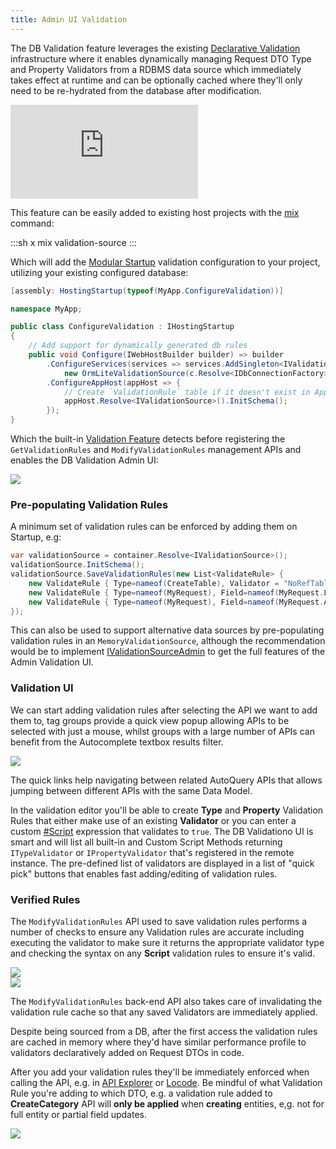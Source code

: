 ```yaml
---
title: Admin UI Validation
---
```


The DB Validation feature leverages the existing [Declarative Validation](/declarative-validation) infrastructure where it enables dynamically managing Request DTO Type and Property Validators from a RDBMS data source which immediately takes effect at runtime and can be optionally cached where they'll only need to be re-hydrated from the database after modification.

<iframe class="video-hd" src="https://www.youtube.com/embed/W5OJAlOxH98" frameborder="0" allow="accelerometer; autoplay; clipboard-write; encrypted-media; gyroscope; picture-in-picture" allowfullscreen></iframe>

This feature can be easily added to existing host projects with the [mix](/mix-tool) command:

:::sh
x mix validation-source
:::

Which will add the [Modular Startup](/modular-startup) validation configuration to your project, utilizing your existing configured database:

```csharp
[assembly: HostingStartup(typeof(MyApp.ConfigureValidation))]

namespace MyApp;

public class ConfigureValidation : IHostingStartup
{
    // Add support for dynamically generated db rules
    public void Configure(IWebHostBuilder builder) => builder
        .ConfigureServices(services => services.AddSingleton<IValidationSource>(c =>
            new OrmLiteValidationSource(c.Resolve<IDbConnectionFactory>(), HostContext.LocalCache)))
        .ConfigureAppHost(appHost => {
            // Create `ValidationRule` table if it doesn't exist in AppHost.Configure() or Modular Startup
            appHost.Resolve<IValidationSource>().InitSchema();
        });
}
```

Which the built-in [Validation Feature](/validation.html#validation-feature) detects before registering the `GetValidationRules` and `ModifyValidationRules` management APIs and enables the DB Validation Admin UI:

<div class="block p-4 rounded shadow">
    <img src="/images/admin-ui/validation-empty.png">
</div>

### Pre-populating Validation Rules

A minimum set of validation rules can be enforced by adding them on Startup, e.g:

```csharp
var validationSource = container.Resolve<IValidationSource>();
validationSource.InitSchema();
validationSource.SaveValidationRules(new List<ValidateRule> {
    new ValidateRule { Type=nameof(CreateTable), Validator = "NoRefTableReferences" },
    new ValidateRule { Type=nameof(MyRequest), Field=nameof(MyRequest.LastName), Validator = "NotNull" },
    new ValidateRule { Type=nameof(MyRequest), Field=nameof(MyRequest.Age), Validator = "InclusiveBetween(13,100)" },
});
```

This can also be used to support alternative data sources by pre-populating validation rules in an `MemoryValidationSource`, although the recommendation would be to implement [IValidationSourceAdmin](https://github.com/ServiceStack/ServiceStack/blob/main/ServiceStack/src/ServiceStack.Interfaces/ValidationRule.cs) to get the full features of the Admin Validation UI.

### Validation UI

We can start adding validation rules after selecting the API we want to add them to, tag groups provide a quick view popup allowing APIs to be selected with just a mouse, whilst groups with a large number of APIs can benefit from the Autocomplete textbox results filter.

<div class="block p-4 rounded shadow">
    <img src="/images/admin-ui/validation-category.png">
</div>

The quick links help navigating between related AutoQuery APIs that allows jumping between different APIs with the same Data Model.

In the validation editor you'll be able to create **Type** and **Property** Validation Rules that either make use of an existing **Validator** or you can enter a custom [#Script](https://sharpscript.net) expression that validates to `true`. The DB Validationo UI is smart and will list all built-in and Custom Script Methods returning `ITypeValidator` or `IPropertyValidator` that's registered in the remote instance. The pre-defined list of validators are displayed in a list of "quick pick" buttons that enables fast adding/editing of validation rules.

### Verified Rules

The `ModifyValidationRules` API used to save validation rules performs a number of checks to ensure any Validation rules are accurate including executing the validator to make sure it returns the appropriate validator type and checking the syntax on any **Script** validation rules to ensure it's valid.

<div class="block p-4 rounded shadow">
    <img src="/images/admin-ui/validation-category-CategoryName.png">
</div>

<div class="mt-4 block p-4 rounded shadow">
    <img src="/images/admin-ui/validation-category-Type.png">
</div>


The `ModifyValidationRules` back-end API also takes care of invalidating the validation rule cache so that any saved Validators are immediately applied. 

Despite being sourced from a DB, after the first access the validation rules are cached in memory where they'd have similar performance profile to validators declaratively added on Request DTOs in code.

After you add your validation rules they'll be immediately enforced when calling the API, e.g. in [API Explorer](/api-explorer) or [Locode](/locode/). Be mindful of what Validation Rule you're adding to which DTO, e.g. a validation rule added to **CreateCategory** API will **only be applied** when **creating** entities, e,g. not for full entity or partial field updates.

<div class="mt-4 block p-4 rounded shadow">
    <img src="/images/admin-ui/validation-category-create.png">
</div>